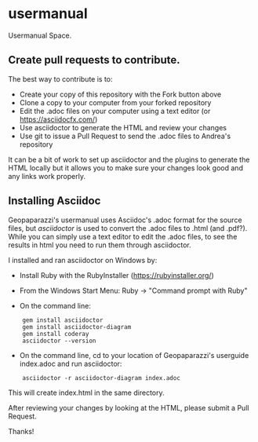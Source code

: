 # usermanual

Usermanual Space.

## Create pull requests to contribute.

The best way to contribute is to:

- Create your copy of this repository with the Fork button above
- Clone a copy to your computer from your forked repository
- Edit the .adoc files on your computer using a text editor (or https://asciidocfx.com/)
- Use asciidoctor to generate the HTML and review your changes
- Use git to issue a Pull Request to send the .adoc files to Andrea's repository

It can be a bit of work to set up asciidoctor and the plugins to generate the HTML locally but it allows you to make sure your changes look good and any links work properly.



## Installing Asciidoc

Geopaparazzi's usermanual uses Asciidoc's .adoc format for the source files, but *asciidoctor* is used to convert the .adoc files to .html (and .pdf?). While you can simply use a text editor to edit the .adoc files, to see the results in html you need to run them through asciidoctor.

I installed and ran asciidoctor on Windows by:

- Install Ruby with the RubyInstaller (https://rubyinstaller.org/)

- From the Windows Start Menu:
   Ruby -> "Command prompt with Ruby"

- On the command line:
```
    gem install asciidoctor
    gem install asciidoctor-diagram
    gem install coderay
    asciidoctor --version
```
- On the command line, cd to your location of Geopaparazzi's userguide index.adoc and run asciidoctor:
```
    asciidoctor -r asciidoctor-diagram index.adoc
```

This will create index.html in the same directory.

After reviewing your changes by looking at the HTML, please submit a Pull Request.

Thanks!
